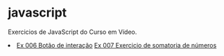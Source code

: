 # javascript
 Exercicios de JavaScript do Curso em Vídeo.

<li>
    <lu>
        <a href="#">Ex 006 Botão de interação</a>
        <a href="#">Ex 007 Exercicio de somatoria de números</a>
    </lu>
</li>

